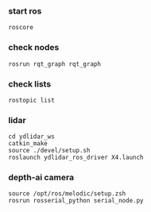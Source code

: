 ### start ros
    roscore 
### check nodes
    rosrun rqt_graph rqt_graph 
### check lists
    rostopic list
### lidar
    cd ydlidar_ws
    catkin_make
    source ./devel/setup.sh
    roslaunch ydlidar_ros_driver X4.launch
### depth-ai camera
    source /opt/ros/melodic/setup.zsh
    rosrun rosserial_python serial_node.py    
